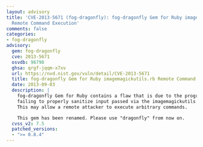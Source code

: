 ```yaml
---
layout: advisory
title: 'CVE-2013-5671 (fog-dragonfly): fog-dragonfly Gem for Ruby imagemagickutils.rb
  Remote Command Execution'
comments: false
categories:
- fog-dragonfly
advisory:
  gem: fog-dragonfly
  cve: 2013-5671
  osvdb: 96798
  ghsa: qrgf-jqqm-x7xv
  url: https://nvd.nist.gov/vuln/detail/CVE-2013-5671
  title: fog-dragonfly Gem for Ruby imagemagickutils.rb Remote Command Execution
  date: 2013-09-03
  description: |
    fog-dragonfly Gem for Ruby contains a flaw that is due to the program
    failing to properly sanitize input passed via the imagemagickutils.rb script.
    This may allow a remote attacker to execute arbitrary commands.

    This gem has been renamed. Please use "dragonfly" from now on.
  cvss_v2: 7.5
  patched_versions:
  - ">= 0.8.4"
---
```

